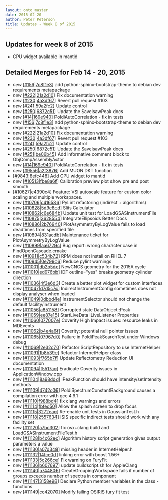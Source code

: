 ```yaml
---
layout: onto_master
date: 2015-02-20
author: Peter Peterson
title: Updates - Week 8 of 2015
---
```

Updates for week 8 of 2015
--------------------------
* CPU widget available in mantid

Detailed Merges for Feb 14 - 20, 2015
-------------------------------------
* *new* \[[#156](https://github.com/mantidproject/mantid/pull/156)\|[7c8f1e3](https://github.com/mantidproject/mantid/commit/7c8f1e3d1cc3b0b593ea4207ae7de0cfd07ad915)\] add python-sphinx-bootstrap-theme to debian dev requirements metapackage
* *new* \[[#222](https://github.com/mantidproject/mantid/pull/222)\|[21a2d10](https://github.com/mantidproject/mantid/commit/21a2d10620aad31834b79e2d4972043d40873cfe)\] Fix documentation warning
* *new* \[[#230](https://github.com/mantidproject/mantid/pull/230)\|[4a3df67](https://github.com/mantidproject/mantid/commit/4a3df677f8d10c75b1a8342d15d15e2df7703437)\] Revert pull request #103
* *new* \[[#241](https://github.com/mantidproject/mantid/pull/241)\|[59a2fc2](https://github.com/mantidproject/mantid/commit/59a2fc211dee9fe537a7a09b2c1d3d3f510e232b)\] Update control
* *new* \[[#250](https://github.com/mantidproject/mantid/pull/250)\|[6872c51](https://github.com/mantidproject/mantid/commit/6872c51eaaef3f0cbb6b9f102ba684e8b2ed3302)\] Update the SaveIsawPeak docs
* *new* \[[#14](https://github.com/mantidproject/mantid/pull/14)\|[169e940](https://github.com/mantidproject/mantid/commit/169e940e10736f0557265c7095a621bc6ac43f14)\] PoldiAutoCorrelation - fix in tests
* *new* \[[#156](https://github.com/mantidproject/mantid/pull/156)\|[7c8f1e3](https://github.com/mantidproject/mantid/commit/7c8f1e3d1cc3b0b593ea4207ae7de0cfd07ad915)\] add python-sphinx-bootstrap-theme to debian dev requirements metapackage
* *new* \[[#222](https://github.com/mantidproject/mantid/pull/222)\|[21a2d10](https://github.com/mantidproject/mantid/commit/21a2d10620aad31834b79e2d4972043d40873cfe)\] Fix documentation warning
* *new* \[[#230](https://github.com/mantidproject/mantid/pull/230)\|[4a3df67](https://github.com/mantidproject/mantid/commit/4a3df677f8d10c75b1a8342d15d15e2df7703437)\] Revert pull request #103
* *new* \[[#241](https://github.com/mantidproject/mantid/pull/241)\|[59a2fc2](https://github.com/mantidproject/mantid/commit/59a2fc211dee9fe537a7a09b2c1d3d3f510e232b)\] Update control
* *new* \[[#250](https://github.com/mantidproject/mantid/pull/250)\|[6872c51](https://github.com/mantidproject/mantid/commit/6872c51eaaef3f0cbb6b9f102ba684e8b2ed3302)\] Update the SaveIsawPeak docs
* *new* \[[#251](https://github.com/mantidproject/mantid/pull/251)\|[be06b45](https://github.com/mantidproject/mantid/commit/be06b45b8946aaf347d66100fcfc043c683ae5f5)\] Add informative comment block to ObjCompAssemblyActor
* *new* \[[#14](https://github.com/mantidproject/mantid/pull/14)\|[169e940](https://github.com/mantidproject/mantid/commit/169e940e10736f0557265c7095a621bc6ac43f14)\] PoldiAutoCorrelation - fix in tests
* *new* \[[#9556](http://trac.mantidproject.org/mantid/ticket/9556)\|[a2f3876](https://github.com/mantidproject/mantid/commit/a2f3876b2fe4119fd210e04fc3a604993a1dc3a0)\] Add MUON DKT function
* \[[#9843](http://trac.mantidproject.org/mantid/ticket/9843)\|[8efc448](https://github.com/mantidproject/mantid/commit/8efc44804a5bc9a95ac8952cb55c573569c4472b)\] Add CPU widget to mantid
* *new* \[[#10513](http://trac.mantidproject.org/mantid/ticket/10513)\|[fbe8a6f](https://github.com/mantidproject/mantid/commit/fbe8a6f8dd16bd42ed10ce466f03bc1116fac3ed)\] Calibration preview plot show pre and post smooth
* \[[#10627](http://trac.mantidproject.org/mantid/ticket/10627)\|[e4390c4](https://github.com/mantidproject/mantid/commit/e4390c4db7bb818d29ffa40fc826560644304a11)\] Feature: VSI autoscale feature for custom color scaling and multiple workspaces.
* *new* \[[#10706](http://trac.mantidproject.org/mantid/ticket/10706)\|[c416586](https://github.com/mantidproject/mantid/commit/c4165869c0ee098724bd0e999f5fe6e33b673476)\] PyLint refactoring (indirect + algorithms)
* *new* \[[#10828](http://trac.mantidproject.org/mantid/ticket/10828)\|[5d9e8cd](https://github.com/mantidproject/mantid/commit/5d9e8cdbb89398d794f361295efb7c8d2ed9a64e)\] Slits Calculator
* *new* \[[#10862](http://trac.mantidproject.org/mantid/ticket/10862)\|[c6e684b](https://github.com/mantidproject/mantid/commit/c6e684b79ef3563c1a0028b140b575909bd1b384)\] Update unit test for LoadGSASInstrumentFile
* *new* \[[#10875](http://trac.mantidproject.org/mantid/ticket/10875)\|[3628554](https://github.com/mantidproject/mantid/commit/362855459b521741987362214cef3c4b2d79b53e)\] IntegrateEllipsoids Better Docs
* *new* \[[#10886](http://trac.mantidproject.org/mantid/ticket/10886)\|[2b76940](https://github.com/mantidproject/mantid/commit/2b7694068eb9ad39c89b68185be2938439ffc325)\] PlotAsymmetryByLogValue fails to load deadtimes from specified file
* *new* \[[#10894](http://trac.mantidproject.org/mantid/ticket/10894)\|[831acdb](https://github.com/mantidproject/mantid/commit/831acdb87c3cb184df3e3a1e08dfb45923fe3a07)\] Maintenance ticket for PlotAsymmetryByLogValue
* *new* \[[#10899](http://trac.mantidproject.org/mantid/ticket/10899)\|[aa6729c](https://github.com/mantidproject/mantid/commit/aa6729c290f37379e34d84d5242bef0ab3e759a0)\] Bug report: wrong character case in FindOpenCascade.cmake
* *new* \[[#10911](http://trac.mantidproject.org/mantid/ticket/10911)\|[c534b72](https://github.com/mantidproject/mantid/commit/c534b72702aea70b68d5b72b42ef47eff796c4b4)\] RPM does not install on RHEL 7
* *new* \[[#10945](http://trac.mantidproject.org/mantid/ticket/10945)\|[0e799c6](https://github.com/mantidproject/mantid/commit/0e799c6e72bcfa6dabe36dc700fa82e6c3ba8ae1)\] Reduce pylint warnings
* *new* \[[#11001](http://trac.mantidproject.org/mantid/ticket/11001)\|[db2b5dc](https://github.com/mantidproject/mantid/commit/db2b5dc1ae565feda25acda60257fd499e42301e)\] NewCNCS geometry for the 2015A cycle
* *new* \[[#11010](http://trac.mantidproject.org/mantid/ticket/11010)\|[ed976bb](https://github.com/mantidproject/mantid/commit/ed976bbebc0376f847b0d8e7e4667c533991b72e)\] IDF outline="yes" breaks geometry cylinder direction
* *new* \[[#11036](http://trac.mantidproject.org/mantid/ticket/11036)\|[4f3e6d3](https://github.com/mantidproject/mantid/commit/4f3e6d36e77247e9b88f0a6b849e38ac2b3dcf9e)\] Create a better plot widget for custom interfaces
* *new* \[[#11047](http://trac.mantidproject.org/mantid/ticket/11047)\|[d7d5c7c](https://github.com/mantidproject/mantid/commit/d7d5c7cc87075573a1e171a3bc353bcb02e0f3af)\] IndirectInstrumentConfig sometimes does not display analyser when loaded
* *new* \[[#11049](http://trac.mantidproject.org/mantid/ticket/11049)\|[0dbbd4e](https://github.com/mantidproject/mantid/commit/0dbbd4e27eb081b9c14dc0851a59fe6cc264fc64)\] InstrumentSelector should not change the default facility/instrument
* *new* \[[#11056](http://trac.mantidproject.org/mantid/ticket/11056)\|[a851158](https://github.com/mantidproject/mantid/commit/a851158ba0b2f6e4f94d3074d5ce86833de3c46b)\] Corrupted state DataObject::Peak
* *new* \[[#11059](http://trac.mantidproject.org/mantid/ticket/11059)\|[ee87e15](https://github.com/mantidproject/mantid/commit/ee87e1550d9ddff27878f77320001686ba323ba1)\] StartLiveData ILiveListener Properties
* *new* \[[#11060](http://trac.mantidproject.org/mantid/ticket/11060)\|[077007e](https://github.com/mantidproject/mantid/commit/077007e8d334eca07de4d91e903fcce675d25b5d)\] Coverity High Impact issues: resource leaks in MDEvents
* *new* \[[#11062](http://trac.mantidproject.org/mantid/ticket/11062)\|[b4e4a6f](https://github.com/mantidproject/mantid/commit/b4e4a6f034f31c4330436c7d0b33301b38b2689a)\] Coverity: potential null pointer issues
* *new* \[[#11065](http://trac.mantidproject.org/mantid/ticket/11065)\|[07967d0](https://github.com/mantidproject/mantid/commit/07967d08a5b7a1607a164aa6710b8bf3bca67496)\] Failure in PoldiPeakSearchTest under Windows debug
* *new* \[[#11069](http://trac.mantidproject.org/mantid/ticket/11069)\|[2e32c70](https://github.com/mantidproject/mantid/commit/2e32c70da403be00814c0355d7140e38143d3944)\] Refactor ScriptRepository to use InternetHelper
* *new* \[[#11091](http://trac.mantidproject.org/mantid/ticket/11091)\|[1b8b39e](https://github.com/mantidproject/mantid/commit/1b8b39e69900de81b10ac208dc05d4156a24bf40)\] Refactor InternetHelper class
* *new* \[[#11093](http://trac.mantidproject.org/mantid/ticket/11093)\|[f765b7f](https://github.com/mantidproject/mantid/commit/f765b7f1c5726ed897305b77542e2ba91ae63a4f)\] Update Reflectometry Reduction UI documentation
* *new* \[[#11094](http://trac.mantidproject.org/mantid/ticket/11094)\|[f5517ac](https://github.com/mantidproject/mantid/commit/f5517ac9ed92f6bf2b231b402b64a01119ca41fd)\] Eradicate Coverity issues in ApplicationWindow.cpp
* *new* \[[#11104](http://trac.mantidproject.org/mantid/ticket/11104)\|[8a98ddd](https://github.com/mantidproject/mantid/commit/8a98ddd08f4650ab89131936267ba3f4dd578318)\] IPeakFunction should have intensity/setIntensity methods
* *new* \[[#11109](http://trac.mantidproject.org/mantid/ticket/11109)\|[4742c06](https://github.com/mantidproject/mantid/commit/4742c0682dc1ff5941afedcafdd8e99a9c0b3029)\] PoldiSpectrumConstantBackground causes a compilation error with gcc 4.9.1
* *new* \[[#11110](http://trac.mantidproject.org/mantid/ticket/11110)\|[f988bd4](https://github.com/mantidproject/mantid/commit/f988bd4cac731a239969cebe8248e9052f1969b9)\] fix clang warnings and errors
* *new* \[[#11114](http://trac.mantidproject.org/mantid/ticket/11114)\|[fbfed50](https://github.com/mantidproject/mantid/commit/fbfed507be75ddd46cc644477af6898d14a92e26)\] Allow the splash screen to drop focus
* *new* \[[#11115](http://trac.mantidproject.org/mantid/ticket/11115)\|[3272eac](https://github.com/mantidproject/mantid/commit/3272eacd19a016e3815b04f3141e72ba905651a4)\] Re-enable unit tests in GaussianTest.h
* *new* \[[#11118](http://trac.mantidproject.org/mantid/ticket/11118)\|[2557634](https://github.com/mantidproject/mantid/commit/2557634962bf3a3a9fc53dd71e83e5dcd8b2319b)\] ISIS specific indirect tests should work with any facility set
* *new* \[[#11120](http://trac.mantidproject.org/mantid/ticket/11120)\|[a7bc302](https://github.com/mantidproject/mantid/commit/a7bc302e7f90e0b0e0d315b93351cdbcf2d02fdb)\] fix osx+clang build and LoadGSASInstrumentFileTest.h
* *new* \[[#11128](http://trac.mantidproject.org/mantid/ticket/11128)\|[b4c62ec](https://github.com/mantidproject/mantid/commit/b4c62ec14f73195ef15b71984db2f1d5e8485fbf)\] Algorithm history script generation gives output parameters a value
* *new* \[[#11130](http://trac.mantidproject.org/mantid/ticket/11130)\|[a07d348](https://github.com/mantidproject/mantid/commit/a07d348ae98041f02c868488197cab350e0c9b9a)\] missing header in InternetHelper.h
* *new* \[[#11132](http://trac.mantidproject.org/mantid/ticket/11132)\|[14fce0d](https://github.com/mantidproject/mantid/commit/14fce0d4bdbbdef9eb060bd6d71054be19e30194)\] linking error with boost 1.56+
* *new* \[[#11133](http://trac.mantidproject.org/mantid/ticket/11133)\|[5c266ce](https://github.com/mantidproject/mantid/commit/5c266ce84915c003ce1bbefcabf65f4ba1449bf8)\] Fix warning on FuryFit
* *new* \[[#11136](http://trac.mantidproject.org/mantid/ticket/11136)\|[b607697](https://github.com/mantidproject/mantid/commit/b6076970554a85db1d7191b46123d087812b04dd)\] update buildscript.sh for AppleClang
* *new* \[[#11140](http://trac.mantidproject.org/mantid/ticket/11140)\|[a744806](https://github.com/mantidproject/mantid/commit/a74480639470b7b3cf0d1ac12fc4a9262ca7b866)\] CreateGroupingWorkspace fails if number of groups exceeds number of spectra in component
* *new* \[[#11147](http://trac.mantidproject.org/mantid/ticket/11147)\|[3158e98](https://github.com/mantidproject/mantid/commit/3158e986dfc7f39c2eaefc0c50e2f7a067b6d790)\] Declare Python member variables in the class - functions
* *new* \[[#11149](http://trac.mantidproject.org/mantid/ticket/11149)\|[cc42070](https://github.com/mantidproject/mantid/commit/cc42070fff115f3357c641546e656d20cc22c76f)\] Modify failing OSIRIS fury fit test
